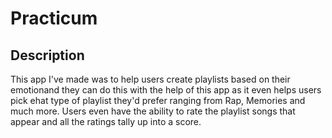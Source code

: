 # Practicum
## Description
This app I've made was to help users create playlists based on their emotionand they can do this with the help of this app as it even helps users pick ehat type of playlist they'd prefer ranging from Rap, Memories and much more. Users even have the ability to rate the playlist songs that appear and all the ratings tally up into a score.
